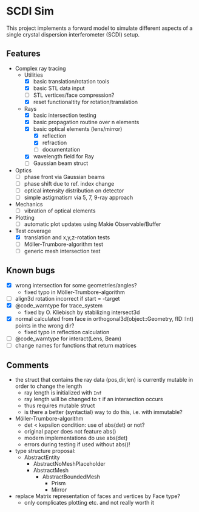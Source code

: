 # SCDI Sim

This project implements a forward model to simulate different aspects of a single crystal dispersion interferometer (SCDI) setup.

## Features 

- Complex ray tracing
    - Utilities
        - [x] basic translation/rotation tools
        - [x] basic STL data input
        - [ ] STL vertices/face compression?
        - [x] reset functionaltity for rotation/translation
    - Rays        
        - [x] basic intersection testing
        - [x] basic propagation routine over n elements
        - [x] basic optical elements (lens/mirror)
            - [x] reflection
            - [x] refraction
            - [ ] documentation
        - [x] wavelength field for Ray
        - [ ] Gaussian beam struct
- Optics
    - [ ] phase front via Gaussian beams
    - [ ] phase shift due to ref. index change
    - [ ] optical intensity distribution on detector
    - [ ] simple astigmatism via 5, 7, 9-ray approach
- Mechanics
    - [ ] vibration of optical elements
- Plotting
    - [ ] automatic plot updates using Makie Observable/Buffer
- Test coverage
    - [x] translation and x,y,z-rotation tests
    - [ ] Möller-Trumbore-algorithm test
    - [ ] generic mesh intersection test

## Known bugs

- [x] wrong intersection for some geometries/angles?
    * fixed typo in Möller-Trumbore-algorithm
- [ ] align3d rotation incorrect if start = -target
- [x] @code_warntype for trace_system
    * fixed by O. Kliebisch by stabilizing intersect3d
- [x] normal calculated from face in orthogonal3d(object::Geometry, fID::Int) points in the wrong dir?
    * fixed typo in reflection calculation
- [ ] @code_warntype for interact(Lens, Beam)
- [ ] change names for functions that return matrices

## Comments

* the struct that contains the ray data (pos,dir,len) is currently mutable in order to change the length
    * ray length is initialized with `Inf`
    * ray length will be changed to `t` if an intersection occurs
    * thus requires mutable struct
    * is there a better (syntactial) way to do this, i.e. with immutable?
* Möller-Trumbore-algorithm
    * det < kepsilon condition: use of abs(det) or not?
    * original paper does not feature abs()
    * modern implementations do use abs(det)
    * errors during testing if used without abs()!
* type structure proposal:
    * AbstractEntity
        * AbstractNoMeshPlaceholder
        * AbstractMesh
            * AbstractBoundedMesh
                * Prism
                * Mirror
* replace Matrix representation of faces and vertices by Face type?
    * only complicates plotting etc. and not really worth it
